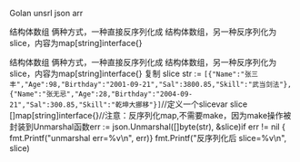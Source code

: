 Golan unsrl json arr

结构体数组
俩种方式，一种直接反序列化成 结构体数组，另一种反序列化为 slice，内容为map[string]interface{}


结构体数组
俩种方式，一种直接反序列化成 结构体数组，另一种反序列化为 slice，内容为map[string]interface{}
 复制
slice
str := `[{"Name":"张三丰","Age":98,"Birthday":"2001-09-21","Sal":3800.85,"Skill":"武当剑法"},{"Name":"张无忌","Age":28,"Birthday":"2004-09-21","Sal":300.85,"Skill":"乾坤大挪移"}]`
​//定义一个slicevar slice []map[string]interface{}//注意：反序列化map,不需要make，因为make操作被封装到Unmarshal函数err := json.Unmarshal([]byte(str), &slice)if err != nil {
fmt.Printf("unmarshal err=%v\n", err)}
fmt.Printf("反序列化后 slice=%v\n", slice)

